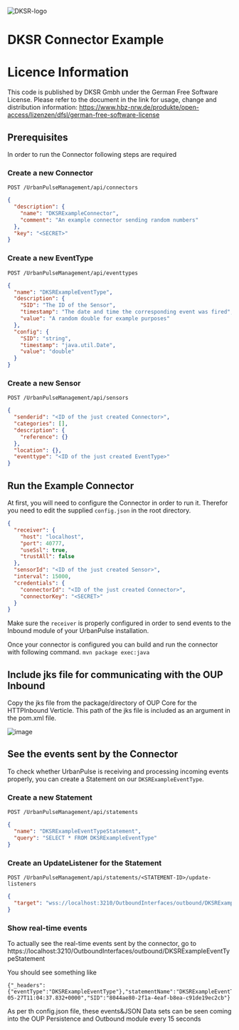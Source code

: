 ![DKSR-logo](https://user-images.githubusercontent.com/102658834/171163305-cdd99910-1b93-4d74-be88-7c1d23fdcf0d.png)

# DKSR Connector Example

# Licence Information
This code is published by DKSR Gmbh under the German Free Software License. Please refer to the document in the link for usage, change and distribution information:
https://www.hbz-nrw.de/produkte/open-access/lizenzen/dfsl/german-free-software-license

## Prerequisites
In order to run the Connector following steps are required

### Create a new Connector
`POST /UrbanPulseManagement/api/connectors`
```json
{
  "description": {
    "name": "DKSRExampleConnector",
    "comment": "An example connector sending random numbers"
  },
  "key": "<SECRET>"
}
```

### Create a new EventType
`POST /UrbanPulseManagement/api/eventtypes`
```json
{
  "name": "DKSRExampleEventType",
  "description": {
    "SID": "The ID of the Sensor",
    "timestamp": "The date and time the corresponding event was fired",
    "value": "A random double for example purposes"
  },
  "config": {
    "SID": "string",
    "timestamp": "java.util.Date",
    "value": "double"
  }
}
```

### Create a new Sensor
`POST /UrbanPulseManagement/api/sensors`
```json
{
  "senderid": "<ID of the just created Connector>",
  "categories": [],
  "description": {
    "reference": {}
  },
  "location": {},
  "eventtype": "<ID of the just created EventType>"
}
```

## Run the Example Connector

At first, you will need to configure the Connector in order to run it. Therefor you need to edit the
supplied `config.json` in the root directory.
```json
{
  "receiver": {
    "host": "localhost",
    "port": 40777,      
    "useSsl": true,     
    "trustAll": false    
  },
  "sensorId": "<ID of the just created Sensor>",
  "interval": 15000,
  "credentials": {
    "connectorId": "<ID of the just created Connector>",
    "connectorKey": "<SECRET>"
  }
}
```
Make sure the `receiver` is properly configured in order to send events to the Inbound module of 
your UrbanPulse installation.

Once your connector is configured you can build and run the connector with following command.
```mvn package exec:java```

## Include jks file for communicating with the OUP Inbound 
Copy the jks file from the package/directory of OUP Core for the HTTPInbound Verticle. This path of the jks file is included as an argument in the pom.xml file. 

![image](https://user-images.githubusercontent.com/102675978/171160103-debc7eeb-3f58-4689-87fb-72df57d54b52.png)


## See the events sent by the Connector
To check whether UrbanPulse is receiving and processing incoming events properly, you can create a 
Statement on our `DKSRExampleEventType`.

### Create a new Statement
`POST /UrbanPulseManagement/api/statements`
```json
{
  "name": "DKSRExampleEventTypeStatement",
  "query": "SELECT * FROM DKSRExampleEventType"
}
```

### Create an UpdateListener for the Statement
`POST /UrbanPulseManagement/api/statements/<STATEMENT-ID>/update-listeners`
```json
{
  "target": "wss://localhost:3210/OutboundInterfaces/outbound/DKSRExampleEventTypeStatement"
}
```

### Show real-time events
To actually see the real-time events sent by the connector, go to 
https://localhost:3210/OutboundInterfaces/outbound/DKSRExampleEventTypeStatement

You should see something like
```
{"_headers":{"eventType":"DKSRExampleEventType"},"statementName":"DKSRExampleEventTypeStatement","value":0.38377175650459394,"timestamp":"2022-05-27T11:04:37.832+0000","SID":"8044ae80-2f1a-4eaf-b8ea-c91de19ec2cb"}
```
As per th config.json file, these events&JSON Data sets can be seen coming into the OUP Persistence and Outbound module every 15 seconds
